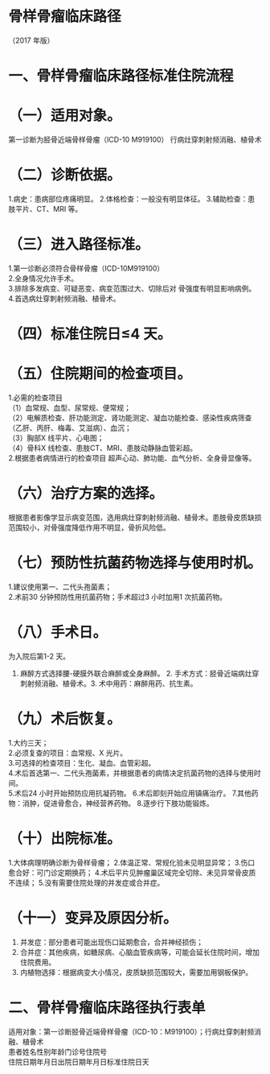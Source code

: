 # 骨样骨瘤临床路径  
（2017 年版）  
# 一、骨样骨瘤临床路径标准住院流程  
# （一）适用对象。  
第一诊断为胫骨近端骨样骨瘤（ICD-10 M919100） 行病灶穿刺射频消融、植骨术  
# （二）诊断依据。  
1.病史：患病部位疼痛明显。 2.体格检查：一般没有明显体征。 3.辅助检查：患肢平片、CT、MRI 等。  
# （三）进入路径标准。  
1.第一诊断必须符合骨样骨瘤（ICD-10M919100）  
2.全身情况允许手术。  
3.排除多发病变、可疑恶变、病变范围过大、切除后对 骨强度有明显影响病例。  
4.首选病灶穿刺射频消融、植骨术。  
# （四）标准住院日≤4 天。  
# （五）住院期间的检查项目。  
1.必需的检查项目  
（1）血常规、血型、尿常规、便常规；  
（2）电解质检查、肝功能测定、肾功能测定、凝血功能检查、感染性疾病筛查（乙肝、丙肝、梅毒、艾滋病）、血沉；  
（3）胸部X 线平片、心电图；  
（4）骨科X 线检查、患肢CT、MRI、患肢动静脉血管彩超。  
2.根据患者病情进行的检查项目 超声心动、肺功能、血气分析、全身骨显像等。  
# （六）治疗方案的选择。  
根据患者影像学显示病变范围，选用病灶穿刺射频消融、植骨术。患肢骨皮质缺损范围较小，对骨强度降低作用不明显，骨折风险低。  
# （七）预防性抗菌药物选择与使用时机。  
1.建议使用第一、二代头孢菌素；  
2.术前30 分钟预防性用抗菌药物；手术超过3 小时加用1 次抗菌药物。  
# （八）手术日。  
为入院后第1-2 天。  
1.   麻醉方式选择腰-硬膜外联合麻醉或全身麻醉。  2. 手术方式：胫骨近端病灶穿刺射频消融、植骨术。3. 术中用药：麻醉用药、抗生素。  
# （九）术后恢复。  
1.大约三天；  
2.必须复查的项目：血常规、X 光片。  
3.可选择的检查项目：生化、凝血、血管彩超。  
4.术后首选第一、二代头孢菌素，并根据患者的病情决定抗菌药物的选择与使用时间。  
5.术后24 小时开始预防应用抗凝药物。 6.术后即刻开始应用镇痛治疗。 7.其他药物：消肿，促进骨愈合，神经营养药物。 8.逐步行下肢功能锻炼。  
# （十）出院标准。  
1.大体病理明确诊断为骨样骨瘤； 2.体温正常、常规化验未见明显异常； 3.伤口愈合好：可门诊定期换药； 4.术后平片见肿瘤巢区域完全切除、未见异常骨皮质不连续； 5.没有需要住院处理的并发症或合并症。  
# （十一）变异及原因分析。  
1. 并发症：部分患者可能出现伤口延期愈合，合并神经损伤；  
2. 合并症：其他疾病，如糖尿病、心脑血管疾病等，可能会延长住院时间，增加住院费用。  
3. 内植物选择：根据病变大小情况，皮质缺损范围较大，需要加用钢板保护。  
# 二、骨样骨瘤临床路径执行表单  
适用对象：第一诊断胫骨近端骨样骨瘤（ICD-10：M919100）；行病灶穿刺射频消融、植骨术  
患者姓名性别年龄门诊号住院号  
住院日期年月日出院日期年月日标准住院日天  
